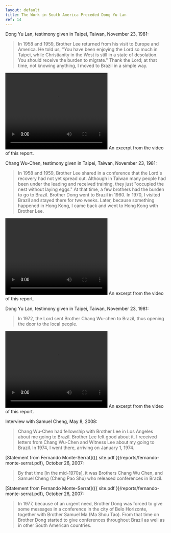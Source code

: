 ```yaml
---
layout: default
title: The Work in South America Preceded Dong Yu Lan 
ref: 14
---
```


Dong Yu Lan, testimony given in Taipei, Taiwan, November 23, 1981:

> In 1958 and 1959, Brother Lee returned from his visit to Europe and America. He told us, "You have been enjoying the Lord so much in Taipei, while Christianity in the West is still in a state of desolation. You should receive the burden to migrate." Thank the Lord; at that time, not knowing anything, I moved to Brazil in a simple way.

<video width="320" height="240" controls>
  <source src="movie.mp4" type="video/mp4">
  <source src="movie.ogg" type="video/ogg">
  <object data="movie.mp4" width="320" height="240">
    <embed src="movie.swf" width="320" height="240">
  </object>
</video> 
An excerpt from the video of this report. 

Chang Wu-Chen, testimony given in Taipei, Taiwan, November 23, 1981:

> In 1958 and 1959, Brother Lee shared in a conference that the Lord's recovery had not yet spread out. Although in Taiwan many people had been under the leading and received training, they just "occupied the nest without laying eggs." At that time, a few brothers had the burden to go to Brazil. Brother Dong went to Brazil in 1960. In 1970, I visited Brazil and stayed there for two weeks. Later, because something happened in Hong Kong, I came back and went to Hong Kong with Brother Lee.

<video width="320" height="240" controls>
  <source src="movie.mp4" type="video/mp4">
  <source src="movie.ogg" type="video/ogg">
  <object data="movie.mp4" width="320" height="240">
    <embed src="movie.swf" width="320" height="240">
  </object>
</video> 
An excerpt from the video of this report. 

Dong Yu Lan, testimony given in Taipei, Taiwan, November 23, 1981:

> In 1972, the Lord sent Brother Chang Wu-chen to Brazil, thus opening the door to the local people.

<video width="320" height="240" controls>
  <source src="movie.mp4" type="video/mp4">
  <source src="movie.ogg" type="video/ogg">
  <object data="movie.mp4" width="320" height="240">
    <embed src="movie.swf" width="320" height="240">
  </object>
</video> 
An excerpt from the video of this report.   

Interview with Samuel Cheng, May 8, 2008:

> Chang Wu-Chen had fellowship with Brother Lee in Los Angeles about me going to Brazil. Brother Lee felt good about it. I received letters from Chang Wu-Chen and Witness Lee about my going to Brazil. In 1974, I went there, arriving on January 1, 1974.

[Statement from Fernando Monte-Serrat]({{ site.pdf }}/reports/fernando-monte-serrat.pdf), October 26, 2007:

> By that time [in the mid-1970s], it was Brothers Chang Wu Chen, and Samuel Cheng (Cheng Pao Shu) who released conferences in Brazil.

[Statement from Fernando Monte-Serrat]({{ site.pdf }}/reports/fernando-monte-serrat.pdf), October 26, 2007:

> In 1977, because of an urgent need, Brother Dong was forced to give some messages in a conference in the city of Belo Horizonte, together with Brother Samuel Ma (Ma Shou Tao). From that time on Brother Dong started to give conferences throughout Brazil as well as in other South American countries.
